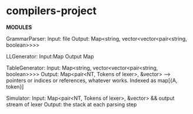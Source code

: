 # compilers-project


**MODULES**

GrammarParser: 
	Input: file
	Output: Map<string, vector<vector<pair<string, boolean>>>> 

LLGenerator: 
	Input:Map
	Output Map

TableGenerator: 
	Input: Map<string, vector<vector<pair<string, boolean>>>>
	Output: Map<pair<NT, Tokens of lexer>, &vector<T or NT>> --> pointers or indices or references, whatever works. Indexed as map[{A, token}]

Simulator: 
	Input: Map<pair<NT, Tokens of lexer>, &vector<T or NT>> && output stream of lexer
	Output: the stack at each parsing step
